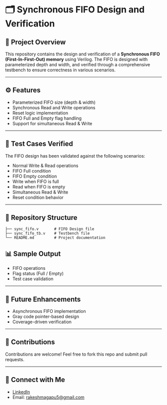 # 🗂️ Synchronous FIFO Design and Verification

## 📌 Project Overview

This repository contains the design and verification of a **Synchronous FIFO (First-In-First-Out) memory** using Verilog.
The FIFO is designed with parameterized depth and width, and verified through a comprehensive testbench to ensure correctness in various scenarios.

---

## ⚙️ Features

* Parameterized FIFO size (depth & width)
* Synchronous Read and Write operations
* Reset logic implementation
* FIFO Full and Empty flag handling
* Support for simultaneous Read & Write

---

## 🧪 Test Cases Verified

The FIFO design has been validated against the following scenarios:

* Normal Write & Read operations
* FIFO Full condition
* FIFO Empty condition
* Write when FIFO is full
* Read when FIFO is empty
* Simultaneous Read & Write
* Reset condition behavior

---

## 📂 Repository Structure

```
├── sync_fifo.v       # FIFO Design file  
├── sync_fifo_tb.v    # Testbench file  
└── README.md         # Project documentation  
```

## 📊 Sample Output

* FIFO operations
* Flag status (Full / Empty)
* Test case validation

---

## 🚀 Future Enhancements

* Asynchronous FIFO implementation
* Gray code pointer-based design
* Coverage-driven verification

---

## 🤝 Contributions

Contributions are welcome! Feel free to fork this repo and submit pull requests.

---

## 🔗 Connect with Me

* [LinkedIn](https://linkedin.com/in/rakesh-magapu-592b28221)
* Email: [rakeshmagapu5@gmail.com](mailto:rakeshmagapu5@gmail.com)
